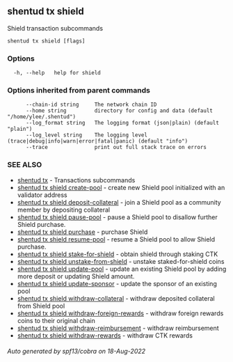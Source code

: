 ## shentud tx shield

Shield transaction subcommands

```
shentud tx shield [flags]
```

### Options

```
  -h, --help   help for shield
```

### Options inherited from parent commands

```
      --chain-id string     The network chain ID
      --home string         directory for config and data (default "/home/ylee/.shentud")
      --log_format string   The logging format (json|plain) (default "plain")
      --log_level string    The logging level (trace|debug|info|warn|error|fatal|panic) (default "info")
      --trace               print out full stack trace on errors
```

### SEE ALSO

* [shentud tx](shentud_tx.md)	 - Transactions subcommands
* [shentud tx shield create-pool](shentud_tx_shield_create-pool.md)	 - create new Shield pool initialized with an validator address
* [shentud tx shield deposit-collateral](shentud_tx_shield_deposit-collateral.md)	 - join a Shield pool as a community member by depositing collateral
* [shentud tx shield pause-pool](shentud_tx_shield_pause-pool.md)	 - pause a Shield pool to disallow further Shield purchase.
* [shentud tx shield purchase](shentud_tx_shield_purchase.md)	 - purchase Shield
* [shentud tx shield resume-pool](shentud_tx_shield_resume-pool.md)	 - resume a Shield pool to allow Shield purchase.
* [shentud tx shield stake-for-shield](shentud_tx_shield_stake-for-shield.md)	 - obtain shield through staking CTK
* [shentud tx shield unstake-from-shield](shentud_tx_shield_unstake-from-shield.md)	 - unstake staked-for-shield coins
* [shentud tx shield update-pool](shentud_tx_shield_update-pool.md)	 - update an existing Shield pool by adding more deposit or updating Shield amount.
* [shentud tx shield update-sponsor](shentud_tx_shield_update-sponsor.md)	 - update the sponsor of an existing pool
* [shentud tx shield withdraw-collateral](shentud_tx_shield_withdraw-collateral.md)	 - withdraw deposited collateral from Shield pool
* [shentud tx shield withdraw-foreign-rewards](shentud_tx_shield_withdraw-foreign-rewards.md)	 - withdraw foreign rewards coins to their original chain
* [shentud tx shield withdraw-reimbursement](shentud_tx_shield_withdraw-reimbursement.md)	 - withdraw reimbursement
* [shentud tx shield withdraw-rewards](shentud_tx_shield_withdraw-rewards.md)	 - withdraw CTK rewards

###### Auto generated by spf13/cobra on 18-Aug-2022
